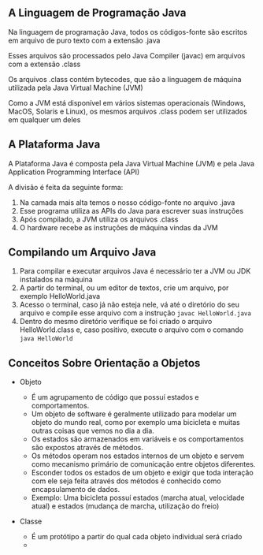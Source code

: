 ## A Linguagem de Programação Java
Na linguagem de programação Java, todos os códigos-fonte são escritos em arquivo de puro texto com a extensão .java

Esses arquivos são processados pelo Java Compiler (javac) em arquivos com a extensão .class

Os arquivos .class contém bytecodes, que são a linguagem de máquina utilizada pela Java Virtual Machine (JVM)

Como a JVM está disponível em vários sistemas operacionais (Windows, MacOS, Solaris e Linux), os mesmos arquivos .class podem ser utilizados em qualquer um deles

## A Plataforma Java

A Plataforma Java é composta pela Java Virtual Machine (JVM) e pela Java Application Programming Interface (API)

A divisão é feita da seguinte forma:

1. Na camada mais alta temos o nosso código-fonte no arquivo .java
2. Esse programa utiliza as APIs do Java para escrever suas instruções
3. Após compilado, a JVM utiliza os arquivos .class
4. O hardware recebe as instruções de máquina vindas da JVM

## Compilando um Arquivo Java

1. Para compilar e executar arquivos Java é necessário ter a JVM ou JDK instalados na máquina
2. A partir do terminal, ou um editor de textos, crie um arquivo, por exemplo HelloWorld.java
3. Acesso o terminal, caso já não esteja nele, vá até o diretório do seu arquivo e compile esse arquivo com a instrução `javac HelloWorld.java`
4. Dentro do mesmo diretório verifique se foi criado o arquivo HelloWorld.class e, caso positivo, execute o arquivo com o comando `java HelloWorld`

## Conceitos Sobre Orientação a Objetos

* Objeto
    * É um agrupamento de código que possuí estados e comportamentos. 
    * Um objeto de software é geralmente utilizado para modelar um objeto do mundo real, como por exemplo uma bicicleta e muitas outras coisas que vemos no dia a dia.
    * Os estados são armazenados em variáveis e os comportamentos são expostos através de métodos.
    * Os métodos operam nos estados internos de um objeto e servem como mecanismo primário de comunicação entre objetos diferentes.
    * Esconder todos os estados de um objeto e exigir que toda interação com ele seja feita através dos métodos é conhecido como encapsulamento de dados.
    * Exemplo: Uma bicicleta possuí estados (marcha atual, velocidade atual) e estados (mudança de marcha, utilização do freio)

* Classe
    * É um protótipo a partir do qual cada objeto individual será criado
    * 